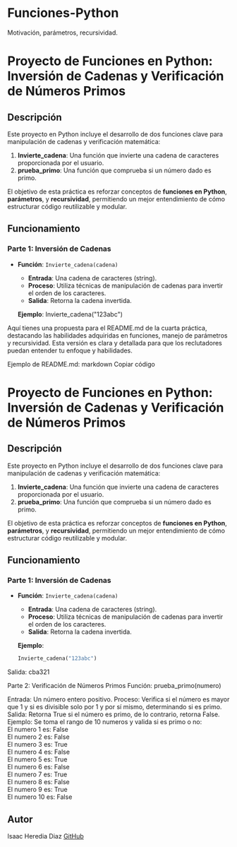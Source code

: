 # Funciones-Python
Motivación, parámetros, recursividad.

# Proyecto de Funciones en Python: Inversión de Cadenas y Verificación de Números Primos

## Descripción
Este proyecto en Python incluye el desarrollo de dos funciones clave para manipulación de cadenas y verificación matemática:
1. **Invierte_cadena**: Una función que invierte una cadena de caracteres proporcionada por el usuario.
2. **prueba_primo**: Una función que comprueba si un número dado es primo.

El objetivo de esta práctica es reforzar conceptos de **funciones en Python**, **parámetros**, y **recursividad**, permitiendo un mejor entendimiento de cómo estructurar código reutilizable y modular.

## Funcionamiento
### Parte 1: Inversión de Cadenas
- **Función**: `Invierte_cadena(cadena)`
  - **Entrada**: Una cadena de caracteres (string).
  - **Proceso**: Utiliza técnicas de manipulación de cadenas para invertir el orden de los caracteres.
  - **Salida**: Retorna la cadena invertida.

  **Ejemplo**:
  Invierte_cadena("123abc")
  
Aquí tienes una propuesta para el README.md de la cuarta práctica, destacando las habilidades adquiridas en funciones, manejo de parámetros y recursividad. Esta versión es clara y detallada para que los reclutadores puedan entender tu enfoque y habilidades.

Ejemplo de README.md:
markdown
Copiar código
# Proyecto de Funciones en Python: Inversión de Cadenas y Verificación de Números Primos

## Descripción
Este proyecto en Python incluye el desarrollo de dos funciones clave para manipulación de cadenas y verificación matemática:
1. **Invierte_cadena**: Una función que invierte una cadena de caracteres proporcionada por el usuario.
2. **prueba_primo**: Una función que comprueba si un número dado es primo.

El objetivo de esta práctica es reforzar conceptos de **funciones en Python**, **parámetros**, y **recursividad**, permitiendo un mejor entendimiento de cómo estructurar código reutilizable y modular.

## Funcionamiento
### Parte 1: Inversión de Cadenas
- **Función**: `Invierte_cadena(cadena)`
  - **Entrada**: Una cadena de caracteres (string).
  - **Proceso**: Utiliza técnicas de manipulación de cadenas para invertir el orden de los caracteres.
  - **Salida**: Retorna la cadena invertida.

  **Ejemplo**:
  ```python
  Invierte_cadena("123abc")
Salida:
cba321

Parte 2: Verificación de Números Primos
Función: prueba_primo(numero)

Entrada: Un número entero positivo.
Proceso: Verifica si el número es mayor que 1 y si es divisible solo por 1 y por sí mismo, determinando si es primo.
Salida: Retorna True si el número es primo, de lo contrario, retorna False.
Ejemplo:
Se toma el rango de 10 numeros y valida si es primo o no:                                                                              
El numero 1 es: False                                                                                                                 
El numero 2 es: False                                                                                                              
El numero 3 es: True                                                                                                                 
El numero 4 es: False                                                                                                                    
El numero 5 es: True                                                                                                                      
El numero 6 es: False                                                                                                              
El numero 7 es: True                                                                                                               
El numero 8 es: False                                                                                                            
El numero 9 es: True                                                                                                                  
El numero 10 es: False                                                                                                           

## Autor
Isaac Heredia Diaz
[GitHub](https://github.com/IsaacHD86)
